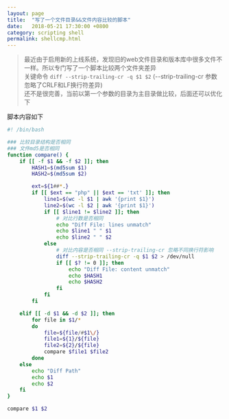 ```yaml
---
layout: page
title:  "写了一个文件目录&&文件内容比较的脚本"
date:   2018-05-21 17:30:00 +0800
category: scripting shell
permalink: shellcmp.html
---
```


> 最近由于启用新的上线系统，发现旧的web文件目录和版本库中很多文件不一样。所以专门写了一个脚本比较两个文件夹差异  
> 关键命令 `diff --strip-trailing-cr -q $1 $2`  (--strip-trailing-cr 参数忽略了CRLF和LF换行符差异)  
> 还不是很完善，当前以第一个参数的目录为主目录做比较，后面还可以优化下

脚本内容如下
```bash
#! /bin/bash

### 比较目录结构是否相同
### 文件md5是否相同
function compare() {
    if [[ -f $1 && -f $2 ]]; then
        HASH1=$(md5sum $1)
        HASH2=$(md5sum $2)

        ext=${1##*.}
        if [[ $ext == "php" || $ext == 'txt' ]]; then
            line1=$(wc -l $1 | awk '{print $1}')
            line2=$(wc -l $2 | awk '{print $1}')
            if [[ $line1 != $line2 ]]; then
                # 对比行数是否相同
                echo "Diff File: lines unmatch"
                echo $line1 " " $1
                echo $line2 " " $2
            else
                # 对比内容是否相同 --strip-trailing-cr 忽略不同换行符影响
                diff --strip-trailing-cr -q $1 $2 > /dev/null
                if [[ $? != 0 ]]; then
                    echo "Diff File: content unmatch"
                    echo $HASH1
                    echo $HASH2
                fi
            fi
        fi

    elif [[ -d $1 && -d $2 ]]; then
        for file in $1/*
        do
            file=${file/#$1\/}
            file1=${1}/${file}
            file2=${2}/${file}
            compare $file1 $file2
        done
    else
        echo "Diff Path"
        echo $1
        echo $2
    fi
}

compare $1 $2
```